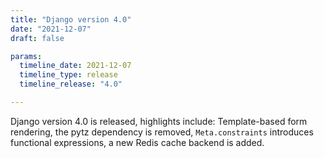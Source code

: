 ```yaml
---
title: "Django version 4.0"
date: "2021-12-07"
draft: false

params:
  timeline_date: 2021-12-07
  timeline_type: release
  timeline_release: "4.0"

---
```


Django version 4.0 is released, highlights include: Template-based form rendering, the pytz dependency is removed, `Meta.constraints` introduces functional expressions, a new Redis cache backend is added.
